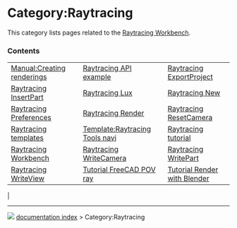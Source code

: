 # Category:Raytracing
This category lists pages related to the [Raytracing Workbench](Raytracing_Workbench.md).

### Contents

|     |     |     |
| --- | --- | --- |
| [Manual:Creating renderings](Manual_Creating_renderings.md) | [Raytracing API example](Raytracing_API_example.md) | [Raytracing ExportProject](Raytracing_ExportProject.md) |
| [Raytracing InsertPart](Raytracing_InsertPart.md) | [Raytracing Lux](Raytracing_Lux.md) | [Raytracing New](Raytracing_New.md) |
| [Raytracing Preferences](Raytracing_Preferences.md) | [Raytracing Render](Raytracing_Render.md) | [Raytracing ResetCamera](Raytracing_ResetCamera.md) |
| [Raytracing templates](Raytracing_templates.md) | [Template:Raytracing Tools navi](Template_Raytracing_Tools_navi.md) | [Raytracing tutorial](Raytracing_tutorial.md) |
| [Raytracing Workbench](Raytracing_Workbench.md) | [Raytracing WriteCamera](Raytracing_WriteCamera.md) | [Raytracing WritePart](Raytracing_WritePart.md) |
| [Raytracing WriteView](Raytracing_WriteView.md) | [Tutorial FreeCAD POV ray](Tutorial_FreeCAD_POV_ray.md) | [Tutorial Render with Blender](Tutorial_Render_with_Blender.md) |
|



---
![](images/Right_arrow.png) [documentation index](../README.md) > Category:Raytracing
